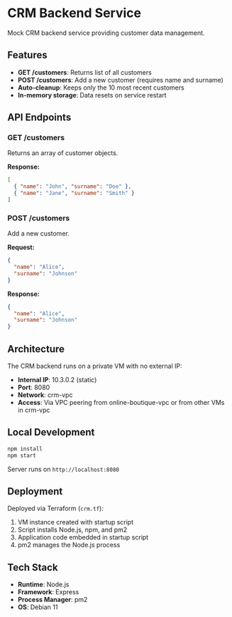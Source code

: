 # CRM Backend Service

Mock CRM backend service providing customer data management.

## Features

- **GET /customers**: Returns list of all customers
- **POST /customers**: Add a new customer (requires name and surname)
- **Auto-cleanup**: Keeps only the 10 most recent customers
- **In-memory storage**: Data resets on service restart

## API Endpoints

### GET /customers

Returns an array of customer objects.

**Response:**
```json
[
  { "name": "John", "surname": "Doe" },
  { "name": "Jane", "surname": "Smith" }
]
```

### POST /customers

Add a new customer.

**Request:**
```json
{
  "name": "Alice",
  "surname": "Johnson"
}
```

**Response:**
```json
{
  "name": "Alice",
  "surname": "Johnson"
}
```

## Architecture

The CRM backend runs on a private VM with no external IP:
- **Internal IP**: 10.3.0.2 (static)
- **Port**: 8080
- **Network**: crm-vpc
- **Access**: Via VPC peering from online-boutique-vpc or from other VMs in crm-vpc

## Local Development

```bash
npm install
npm start
```

Server runs on `http://localhost:8080`

## Deployment

Deployed via Terraform (`crm.tf`):
1. VM instance created with startup script
2. Script installs Node.js, npm, and pm2
3. Application code embedded in startup script
4. pm2 manages the Node.js process

## Tech Stack

- **Runtime**: Node.js
- **Framework**: Express
- **Process Manager**: pm2
- **OS**: Debian 11

